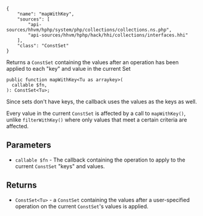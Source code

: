 ``` yamlmeta
{
    "name": "mapWithKey",
    "sources": [
        "api-sources/hhvm/hphp/system/php/collections/collections.ns.php",
        "api-sources/hhvm/hphp/hack/hhi/collections/interfaces.hhi"
    ],
    "class": "ConstSet"
}
```




Returns a ` ConstSet ` containing the values after an operation has been
applied to each "key" and value in the current Set




``` Hack
public function mapWithKey<Tu as arraykey>(
  callable $fn,
): ConstSet<Tu>;
```




Since sets don't have keys, the callback uses the values as the keys
as well.




Every value in the current ` ConstSet ` is affected by a call to
`` mapWithKey() ``, unlike ``` filterWithKey() ``` where only values that meet a
certain criteria are affected.




## Parameters




+ ` callable $fn ` - The callback containing the operation to apply to the
  current `` ConstSet `` "keys" and values.




## Returns




* ` ConstSet<Tu> ` - a `` ConstSet `` containing the values after a user-specified
  operation on the current ``` ConstSet ```'s values is applied.
<!-- HHAPIDOC -->
